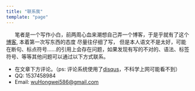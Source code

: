```yaml
---
title: "联系我"
template: "page"
---
```


&nbsp;&nbsp;  &nbsp;&nbsp;&nbsp;笔者是一个写作小白，前两周心血来潮想自己弄一个博客，于是乎就有了这个[博客](https://wuhw.netlify.com), 本着第一次写东西的态度 尽量往仔细了写， 但是本人语文不是太好，可能在断句、标点符号……的引用上会存在问题，如果发现有写的不对的、语法、标签符号、等等其他问题可以通过以下方式联系。

- 在文章下方评论。（ps: 评论系统使用了[disqus](https://disqus.com/)，不科学上网可能看不到）
- QQ: 1537458984
- Email: wuHongwei586@gmail.com

